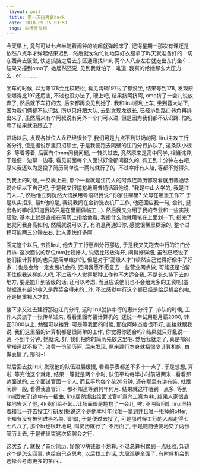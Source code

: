 ```yaml
---
 layout: post
 title: 第一天招聘会back
 date: 2018-09-15 03:51
 tags: 旧博客存档
---
```

今天早上, 竟然可以七点半随着闹钟的响起就弹起床了,
记得星期一那次有课还是依然八点半才弹起结果迟到...然后就匆匆忙忙地穿好衣服拿了昨天就准备好的一切东西奔去饭堂, 快速搞掂之后去东区通讯找lirui,
两个人八点左右就走出东门坐车...结果又撞到omo了, 她居然还说, 见到我就怕了...难道, 我真的给她那么大压力么...er...........



坐车的时候, 以为等178会比较轻松, 看见两辆197过了都没坐, 结果等到178, 发现原来爆得比197还厉害, 不过也没办法了, 硬上吧,
结果挤阿挤阿, omo挤了一会儿说放弃了, 然后就下车打的去, 后来都再没见到她了. 我和lirui顺利上车, 坐到暨大站下, 因为我们俩都不认识路,
所以只好跟大队, 去到发现龙很长, 已经排到路口转角再排出来了, 虽然后来有个阿叔说有另外一个门可以进, 但是因为我们都不认识路, 怕吃亏了结果就没跟去了.



进场以后, 发现各摊位人龙已经很长了,我们可是九点不到进场的阿. lirui主攻工行省分行, 但是据说那里只招硕士, 于是我便跑去隔壁的江门分行排队了,
这条队小很多. 等着等着, 后面有个mm问我问题, 一转头过去, 竟然原来是高中同学, 相当诧异, 于是便一边聊一边等, 看见前面每个人面试好像都问挺久的,
有五到十分钟左右吧, 原来我还以为是投了简历简单说一两句就行了的. 不过幸好有人陪, 等都不觉得久.



到我上的时候, 一交表上去, 那个一看就是江门人的阿叔连简历都没看就用普通话说介绍以下自己吧, 于是我又很尴尬地用普通话跟他说, "我是中山大学的,
我是江门人...", 然后他立刻恍然大悟换用粤语跟我说:"你家住哪里? 父母在哪里工作?" 于是从实招来, 最ft他的是, 我说我妈在金铃洗衣机厂工作,
他还回应我一句, 金铃, 挺出名的嘛(谁知道我妈只是在里面做临工...).  然后我又介绍了我的专业和一些实践经验, 基本上就是直接在简历上指给他看,
我指什么他就用笔在上面划一下, 指完了他就问我身高如何, 然后就说可以了, 有消息再通知你, 感觉很稀里糊涂的, 整个过程可能两三分钟左右,
比人家快好多阿...



面完这个以后, 去找lirui, 他去了工行惠州分行那边, 于是我又先跑去中行的江门分行排. 这次面试的那位mm比较好人, 说话比较放得开, 问得好详细,
虽然已经说了他们招计算机的也只是简单维护的, 但是对于"高级人才"(顿然自己觉得好像牛了好多...)也是会给一定发展机会的,
还问我愿不愿意去一些营业网点做, 可能还是怕留不住像我这样的人吧, 不过我个人觉得那种工作也不大适合我, 不是长久待下去的地方, 要是能升到省级的话,
还可以考虑, 而且应该他们也不会给太多的工资吧(虽然据说有部分收入是靠奖金得来的...?). 不过感觉中行这个都已经是给足机会的啦, 还是挺重视人才的.



接下来又过去建行那边江门分行, 这时lirui就排中行的惠州分行了. 排队的时候, 工作人员派了一张传单过来, 看看里面有招计算机的,
还说一年试用期月薪2000, 转正3000以上, 勉强可以接受. 可是等我面的时候, 那位阿婶态度很不好, 直接就跟我说,
我们这里招的计算机都是很简单的工作, 你觉得你适合吗? 结果就只好乱说一通, 不到半分钟, 她就说, 好, 我们把你的简历先放这里吧. 然后我就走了,
真是郁闷, 早知道就不投了, 浪费一份简历阿. 后来发现, 原来建行本身就招很少计算机的, 白做表情了, 郁闷~!



然后回去找lirui, 发现他的队伍进展缓慢, 看看手表都差不多十一点了, 于是想想, 算啦, 等完他这个就走, 结果一等就是两个小时,
队伍平均每半小时前进两米...看看那边面试的, 三个面试官面一个人, 而且平均每个花20分钟, 还在那里有讲有笑, 就跟闲聊一般, 看得我直冒汗...
都不知道等到何年何月. 结果就这样晒到一点多. 等到lirui面完了(途中有一插曲, lirui居然爆出给面试官听意向工资为4k,
结果人家很直接地告诉了他, 4k我们给不起...让场面很是尴尬了一会儿, 唉, 不明智阿!),
lirui坚持着和我一齐去投工行研发(据说这个是他本科年代唯一拿到并且唯一拒掉的offer, 不知有没有被列进黑名单, 嘿嘿), 于是便过去投了,
可是那时候工行的人都走得七七八八了, 那个hr也很赶地说, 叫简历就行了, 不用面了, 于是随随便便地交了两份简历上去, 于是便结束这次招聘会之行.



这次去了, 就投了四份简历, 好像10块钱很不划算, 不过总算积累到一点经验, 知道这个是怎么回事, 也给自己点思考, 以后找工的话, 大局观更全面了,
有时候机会的选择会考虑更多的东西...

